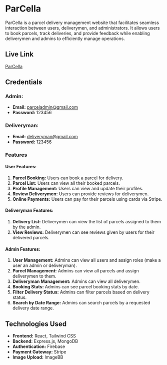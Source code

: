 # ParCella

ParCella is a parcel delivery management website that facilitates seamless interaction between users, deliverymen, and administrators. It allows users to book parcels, track deliveries, and provide feedback while enabling deliverymen and admins to efficiently manage operations.

## Live Link
[ParCella](https://parcella-parcel-delivery.web.app/)

## Credentials

### Admin:
- **Email:** parceladmin@gmail.com
- **Password:** 123456

### Deliveryman:
- **Email:** deliveryman@gmail.com
- **Password:** 123456

### Features

#### User Features:
1. **Parcel Booking:** Users can book a parcel for delivery.
2. **Parcel List:** Users can view all their booked parcels.
3. **Profile Management:** Users can view and update their profiles.
4. **Review Deliverymen:** Users can provide reviews for deliverymen.
5. **Online Payments:** Users can pay for their parcels using cards via Stripe.

#### Deliveryman Features:
1. **Delivery List:** Deliverymen can view the list of parcels assigned to them by the admin.
2. **View Reviews:** Deliverymen can see reviews given by users for their delivered parcels.

#### Admin Features:
1. **User Management:** Admins can view all users and assign roles (make a user an admin or deliveryman).
2. **Parcel Management:** Admins can view all parcels and assign deliverymen to them.
3. **Deliveryman Management:** Admins can view all deliverymen.
4. **Booking Stats:** Admins can see parcel booking stats by date.
5. **Filter Delivery Status:** Admins can filter parcels based on delivery status.
6. **Search by Date Range:** Admins can search parcels by a requested delivery date range.

## Technologies Used
- **Frontend:** React, Tailwind CSS
- **Backend:** Express.js, MongoDB
- **Authentication:** Firebase
- **Payment Gateway:** Stripe
- **Image Upload:** ImageBB

